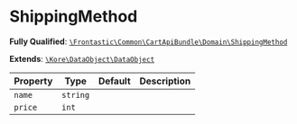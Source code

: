 #  ShippingMethod

**Fully Qualified**: [`\Frontastic\Common\CartApiBundle\Domain\ShippingMethod`](../../../../src/php/CartApiBundle/Domain/ShippingMethod.php)

**Extends**: [`\Kore\DataObject\DataObject`](https://github.com/kore/DataObject)

Property|Type|Default|Description
--------|----|-------|-----------
`name`|`string`||
`price`|`int`||

